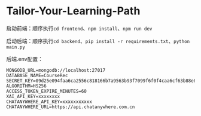 # Tailor-Your-Learning-Path

启动前端：顺序执行`cd frontend`、`npm install`、`npm run dev`

启动后端：顺序执行`cd backend`、`pip install -r requirements.txt`、`python main.py`

后端.env配置：

```
MONGODB_URL=mongodb://localhost:27017
DATABASE_NAME=CourseRec
SECRET_KEY=09d25e094faa6ca2556c818166b7a9563b93f7099f6f0f4caa6cf63b88e8d3e7
ALGORITHM=HS256
ACCESS_TOKEN_EXPIRE_MINUTES=60
XAI_API_KEY=xxxxxxxx
CHATANYWHERE_API_KEY=xxxxxxxxxxx
CHATANYWHERE_URL=https://api.chatanywhere.com.cn
```





